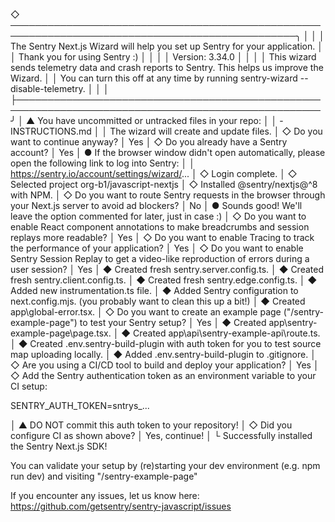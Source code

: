 ◇   ────────────────────────────────────────────────────────────────────────────────────────────────╮
│                                                                                                   │
│  The Sentry Next.js Wizard will help you set up Sentry for your application.                      │
│  Thank you for using Sentry :)                                                                    │
│                                                                                                   │
│  Version: 3.34.0                                                                                  │
│                                                                                                   │
│  This wizard sends telemetry data and crash reports to Sentry. This helps us improve the Wizard.  │
│  You can turn this off at any time by running sentry-wizard --disable-telemetry.                  │
│                                                                                                   │
├───────────────────────────────────────────────────────────────────────────────────────────────────╯
│
▲  You have uncommitted or untracked files in your repo:
│
│  - INSTRUCTIONS.md
│
│  The wizard will create and update files.
│
◇  Do you want to continue anyway?
│  Yes
│
◇  Do you already have a Sentry account?
│  Yes
│
●  If the browser window didn't open automatically, please open the following link to log into Sentry:
│
│  https://sentry.io/account/settings/wizard/...
│
◇  Login complete.
│
◇  Selected project org-b1/javascript-nextjs
│
◇  Installed @sentry/nextjs@^8 with NPM.
│
◇  Do you want to route Sentry requests in the browser through your Next.js server to avoid ad blockers?
│  No
│
●  Sounds good! We'll leave the option commented for later, just in case :)
│
◇  Do you want to enable React component annotations to make breadcrumbs and session replays more readable?
│  Yes
│
◇  Do you want to enable Tracing to track the performance of your application?
│  Yes
│
◇  Do you want to enable Sentry Session Replay to get a video-like reproduction of errors during a user session?
│  Yes
│
◆  Created fresh sentry.server.config.ts.
│
◆  Created fresh sentry.client.config.ts.
│
◆  Created fresh sentry.edge.config.ts.
│
◆  Added new instrumentation.ts file.
│
◆  Added Sentry configuration to next.config.mjs. (you probably want to clean this up a bit!)
│
◆  Created app\global-error.tsx.
│
◇  Do you want to create an example page ("/sentry-example-page") to test your Sentry setup?
│  Yes
│
◆  Created app\sentry-example-page\page.tsx.
│
◆  Created app\api\sentry-example-api\route.ts.
│
◆  Created .env.sentry-build-plugin with auth token for you to test source map uploading locally.
│
◆  Added .env.sentry-build-plugin to .gitignore.
│
◇  Are you using a CI/CD tool to build and deploy your application?
│  Yes
│
◇  Add the Sentry authentication token as an environment variable to your CI setup:

SENTRY_AUTH_TOKEN=sntrys_...

│
▲  DO NOT commit this auth token to your repository!
│
◇  Did you configure CI as shown above?
│  Yes, continue!
│
└
Successfully installed the Sentry Next.js SDK!

You can validate your setup by (re)starting your dev environment (e.g. npm run dev) and visiting "/sentry-example-page"  

If you encounter any issues, let us know here: https://github.com/getsentry/sentry-javascript/issues